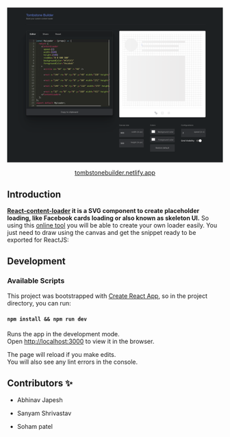 <p align="center">
  <a href="https://tombstonebuilder.netlify.app//">
    <img width="800px" align="center" src="https://github.com/akjapesh/Tombstonebuilder/blob/main/images/tombstone.png" title="Tombstone Builder" />
  </a>
</p>

<p align="center">
  <a href="https://tombstonebuilder.netlify.app/">tombstonebuilder.netlify.app</a>
</p>

## Introduction

**[React-content-loader](https://github.com/danilowoz/react-content-loader) it is a SVG component to create placeholder loading, like Facebook cards loading or also known as skeleton UI.** So using this [online tool](https://tombstonebuilder.netlify.app/) you will be able to create your own loader easily. You just need to draw using the canvas and get the snippet ready to be exported for ReactJS:





## Development

### Available Scripts

This project was bootstrapped with [Create React App](https://github.com/facebookincubator/create-react-app), so in the project directory, you can run:

#### `npm install && npm run dev`

Runs the app in the development mode.<br>
Open [http://localhost:3000](http://localhost:3000) to view it in the browser.

The page will reload if you make edits.<br>
You will also see any lint errors in the console.

## Contributors ✨


<!-- ALL-CONTRIBUTORS-LIST:START - Do not remove or modify this section -->
<!-- prettier-ignore-start -->
<!-- markdownlint-disable -->
- Abhinav Japesh 

- Sanyam Shrivastav

- Soham patel
<!-- markdownlint-restore -->
<!-- prettier-ignore-end -->

<!-- ALL-CONTRIBUTORS-LIST:END -->
